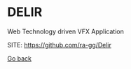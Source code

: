 # DELIR
 
 Web Technology driven VFX Application 
 
 SITE: https://github.com/ra-gg/Delir

 [Go back](https://portable-linux-apps.github.io/apps.html)
